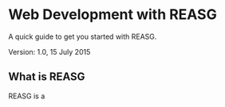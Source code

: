 

# Web Development with REASG



A quick guide to get you started with REASG.

Version: 1.0, 15 July 2015

## What is REASG

REASG is a



